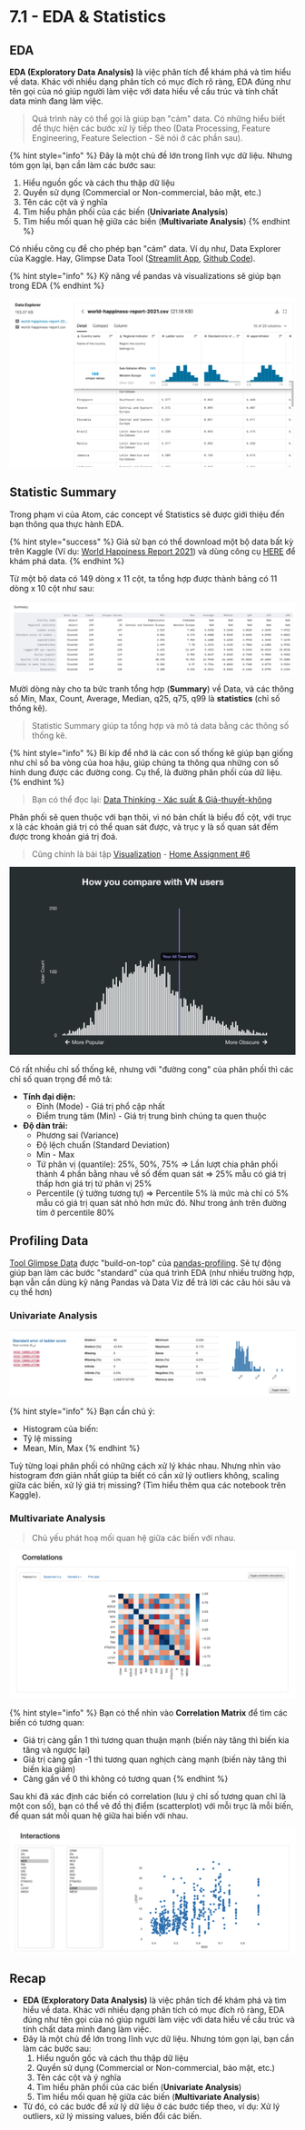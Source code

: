# 7.1 - EDA & Statistics

## EDA

**EDA \(Exploratory Data Analysis\)** là việc phân tích để khám phá và tìm hiểu về data. Khác với nhiều dạng phân tích có mục đích rõ ràng, EDA đúng như tên gọi của nó giúp người làm việc với data hiểu về cấu trúc và tính chất data mình đang làm việc.

> Quá trình này có thể gọi là giúp bạn "cảm" data. Có những hiểu biết để thực hiện các bước xử lý tiếp theo \(Data Processing, Feature Engineering, Feature Selection - Sẽ nói ở các phần sau\).

{% hint style="info" %}
Đây là một chủ đề lớn trong lĩnh vực dữ liệu. Nhưng tóm gọn lại, bạn cần làm các bước sau:

1. Hiểu nguồn gốc và cách thu thập dữ liệu
2. Quyền sử dụng \(Commercial or Non-commercial, bảo mật, etc.\)
3. Tên các cột và ý nghĩa
4. Tìm hiểu phân phối của các biến \(**Univariate Analysis**\)
5. Tìm hiểu mối quan hệ giữa các biến \(**Multivariate Analysis**\)
{% endhint %}

Có nhiều công cụ để cho phép bạn "cảm" data. Ví dụ như, Data Explorer của Kaggle. Hay, Glimpse Data Tool \([Streamlit App](https://share.streamlit.io/anhdanggit/streamlit-data-glimpse/main/app.py), [Github Code](https://github.com/anhdanggit/streamlit-data-glimpse)\).

{% hint style="info" %}
Kỹ năng về pandas và visualizations sẽ giúp bạn trong EDA
{% endhint %}

![](../../.gitbook/assets/image%20%28166%29.png)

## Statistic Summary

Trong phạm vi của Atom, các concept về Statistics sẽ được giới thiệu đến bạn thông qua thực hành EDA.

{% hint style="success" %}
Giả sử bạn có thể download một bộ data bất kỳ trên Kaggle \(Ví dụ: [World Happiness Report 2021](https://www.kaggle.com/ajaypalsinghlo/world-happiness-report-2021)\) và dùng công cụ [HERE](https://share.streamlit.io/anhdanggit/streamlit-data-glimpse/main/app.py) để khám phá data.
{% endhint %}

Từ một bộ data có 149 dòng x 11 cột, ta tổng hợp được thành bảng có 11 dòng x 10 cột như sau:

![](../../.gitbook/assets/image%20%28167%29.png)

Mười dòng này cho ta bức tranh tổng hợp \(**Summary**\) về Data, và các thông số Min, Max, Count, Average, Median, q25, q75, q99 là **statistics** \(chỉ số thống kê\).

> Statistic Summary giúp ta tổng hợp và mô tả data bằng các thông số thống kê.

{% hint style="info" %}
Bí kíp để nhớ là các con số thống kê giúp bạn giống như chỉ số ba vòng của hoa hậu, giúp chúng ta thông qua những con số hình dung được các đường cong. Cụ thể, là đường phân phối của dữ liệu.
{% endhint %}

> Bạn có thể đọc lại: [Data Thinking - Xác suất & Giả-thuyết-không](../../big-o/3-data-thinking/xac-suat-and-gia-thuyet-khong.md#phan-phoi-cua-data)

Phân phối sẽ quen thuộc với bạn thôi, vì nó bản chất là biểu đồ cột, với trục x là các khoản giá trị có thể quan sát được, và trục y là số quan sát đếm được trong khoản giá trị đoá.

> Cũng chính là bài tập [Visualization](https://www.kaggle.com/alexisbcook/distributions) - [Home Assignment \#6](../6-cloud-function-and-streamlit/6.4-home-assignment-6.md)

![](../../.gitbook/assets/image%20%28165%29.png)



Có rất nhiều chỉ số thống kê, nhưng với "đường cong" của phân phối thì các chỉ số quan trọng để mô tả:

* **Tính đại diện:**
  * Đỉnh \(Mode\) - Giá trị phổ cập nhất
  * Điểm trung tâm \(Min\) - Giá trị trung bình chúng ta quen thuộc
* **Độ dàn trải:**
  * Phương sai \(Variance\)
  * Độ lệch chuẩn \(Standard Deviation\)
  * Min - Max
  * Tứ phân vị \(quantile\): 25%, 50%, 75% ⇒ Lần lượt chia phân phối thành 4 phần bằng nhau về số đếm quan sát ⇒ 25% mẫu có giá trị thấp hơn giá trị tứ phân vị 25%
  * Percentile \(ý tưởng tương tự\) ⇒ Percentile 5% là mức mà chỉ có 5% mẫu có giá trị quan sát nhỏ hơn mức đó. Như trong ảnh trên đường tím ở percentile 80%

## Profiling Data

[Tool Glimpse Data](https://share.streamlit.io/anhdanggit/streamlit-data-glimpse/main/app.py) được "build-on-top" của [pandas-profiling](https://github.com/pandas-profiling/pandas-profiling). Sẽ tự động giúp bạn làm các bước "standard" của quá trình EDA \(như nhiều trường hợp, bạn vẫn cần dùng kỹ năng Pandas và Data Viz để trả lời các câu hỏi sâu và cụ thể hơn\)

### Univariate Analysis

![](../../.gitbook/assets/screen-shot-2021-06-12-at-06.56.50.png)

{% hint style="info" %}
Bạn cần chú ý:

* Histogram của biến:
* Tỷ lệ missing
* Mean, Min, Max
{% endhint %}

Tuỳ từng loại phân phối có những cách xử lý khác nhau. Nhưng nhìn vào histogram đơn giản nhất giúp ta biết có cần xử lý outliers không, scaling giữa các biến, xử lý giá trị missing? \(Tìm hiểu thêm qua các notebook trên Kaggle\).

### Multivariate Analysis

> Chủ yếu phát hoạ mối quan hệ giữa các biến với nhau.

![](../../.gitbook/assets/image%20%28168%29.png)

{% hint style="info" %}
Bạn có thể nhìn vào **Correlation Matrix** để tìm các biến có tương quan:

* Giá trị càng gần 1 thì tương quan thuận mạnh \(biến này tăng thì biến kia tăng và ngược lại\)
* Giá trị càng gần -1 thì tương quan nghịch càng mạnh \(biến này tăng thì biến kia giảm\)
* Càng gần về 0 thì không có tương quan
{% endhint %}

Sau khi đã xác định các biến có correlation \(lưu ý chỉ số tương quan chỉ là một con số\), bạn có thể vẽ đồ thị điểm \(scatterplot\) với mỗi trục là mỗi biến, để quan sát mối quan hệ giữa hai biến với nhau.

![](../../.gitbook/assets/image%20%28170%29.png)

## Recap

* **EDA \(Exploratory Data Analysis\)** là việc phân tích để khám phá và tìm hiểu về data. Khác với nhiều dạng phân tích có mục đích rõ ràng, EDA đúng như tên gọi của nó giúp người làm việc với data hiểu về cấu trúc và tính chất data mình đang làm việc.
* Đây là một chủ đề lớn trong lĩnh vực dữ liệu. Nhưng tóm gọn lại, bạn cần làm các bước sau:
  1. Hiểu nguồn gốc và cách thu thập dữ liệu
  2. Quyền sử dụng \(Commercial or Non-commercial, bảo mật, etc.\)
  3. Tên các cột và ý nghĩa
  4. Tìm hiểu phân phối của các biến \(**Univariate Analysis**\)
  5. Tìm hiểu mối quan hệ giữa các biến \(**Multivariate Analysis**\)
* Từ đó, có các bước để xử lý dữ liệu ở các bước tiếp theo, ví dụ: Xử lý outliers, xử lý missing values, biến đổi các biến.

